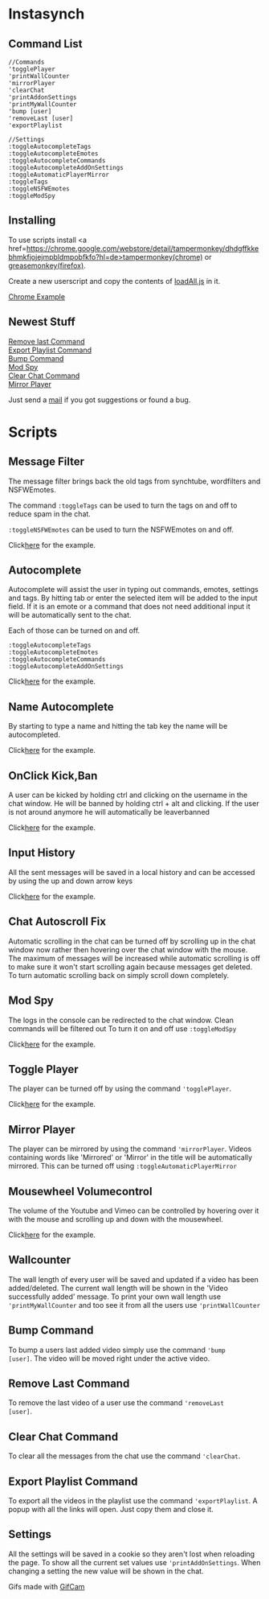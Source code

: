 Instasynch
==========


Command List
------------

<pre>
<code>//Commands
'togglePlayer
'printWallCounter
'mirrorPlayer
'clearChat
'printAddonSettings
'printMyWallCounter
'bump [user]
'removeLast [user]
'exportPlaylist

//Settings
:toggleAutocompleteTags
:toggleAutocompleteEmotes
:toggleAutocompleteCommands
:toggleAutocompleteAddOnSettings
:toggleAutomaticPlayerMirror
:toggleTags
:toggleNSFWEmotes
:toggleModSpy</code>
</pre>


Installing
----------

To use scripts install <a href=https://chrome.google.com/webstore/detail/tampermonkey/dhdgffkkebhmkfjojejmpbldmpobfkfo?hl=de>tampermonkey(chrome)</a> or <a href="https://addons.mozilla.org/de/firefox/addon/greasemonkey/">greasemonkey(firefox)</a>.

Create a new userscript and copy the contents of <a href="https://github.com/Bibbytube/Instasynch/blob/master/loadAll.js">loadAll.js</a> in it.

<a href="/install.gif">Chrome Example</a>

Newest Stuff
------------

<a href="#remove-last-command">Remove last Command</a><br>
<a href="#export-playlist-command">Export Playlist Command</a><br>
<a href="#bump-command">Bump Command</a><br>
<a href="#mod-spy">Mod Spy</a><br>
<a href="#clear-chat-command">Clear Chat Command</a><br>
<a href="#mirror-player">Mirror Player</a><br>

Just send a <a href="mailto:megafaqqq@gmail.com">mail</a> if you got suggestions or found a bug.

Scripts
=======

Message Filter
--------------

The message filter brings back the old tags from synchtube, wordfilters and NSFWEmotes.

The command <code>:toggleTags</code> can be used to turn the tags on and off to reduce spam in the chat.

<code>:toggleNSFWEmotes</code> can be used to turn the NSFWEmotes on and off.

Click<a href="/Chat Additions/Messagefilter/messagefilterexample.gif">here</a> for the example.


Autocomplete
------------

Autocomplete will assist the user in typing out commands, emotes, settings and tags.
By hitting tab or enter the selected item will be added to the input field. 
If it is an emote or a command that does not need additional input it will be automatically sent to the chat.

Each of those can be turned on and off.
<pre>
<code>:toggleAutocompleteTags
:toggleAutocompleteEmotes
:toggleAutocompleteCommands
:toggleAutocompleteAddOnSettings</code>
</pre>

Click<a href="Chat Additions/Autocomplete/autocompleteexample.gif">here</a> for the example.

Name Autocomplete
-----------------

By starting to type a name and hitting the tab key the name will be autocompleted.

Click<a href="Chat Additions/Name Autocomplete/nameautocompleteexample.gif">here</a> for the example.

OnClick Kick,Ban
----------------

A user can be kicked by holding ctrl and clicking on the username in the chat window.
He will be banned by holding ctrl + alt and clicking. If the user is not around anymore he will automatically be leaverbanned

Click<a href="Chat Additions/OnClickKickBan/onclickkickbanexample.gif">here</a> for the example.


Input History
-------------

All the sent messages will be saved in a local history and can be accessed by using the up and down arrow keys

Click<a href="Chat Additions/Input History/inputhistoryexample.gif">here</a> for the example.


Chat Autoscroll Fix
-------------------

Automatic scrolling in the chat can be turned off by scrolling up in the chat window now rather then hovering over the chat window with the mouse.
The maximum of messages will be increased while automatic scrolling is off to make sure it won't start scrolling again because messages get deleted.
To turn automatic scrolling back on simply scroll down completely.


Mod Spy
-------

The logs in the console can be redirected to the chat window. Clean commands will be filtered out
To turn it on and off use <code>:toggleModSpy</code>

Click<a href="Chat Additions/ModSpy/modspyexample.gif">here</a> for the example.


Toggle Player
-------------

The player can be turned off by using the command <code>'togglePlayer</code>.

Click<a href="Player Additions/Toggle Player/toggleplayerexample.gif">here</a> for the example.


Mirror Player
-------------

The player can be mirrored by using the command <code>'mirrorPlayer</code>.
Videos containing words like 'Mirrored' or 'Mirror' in the title will be automatically mirrored.
This can be turned off using <code>:toggleAutomaticPlayerMirror</code>


Mousewheel Volumecontrol
------------------------

The volume of the Youtube and Vimeo can be controlled by hovering over it with the mouse and scrolling up and down with the mousewheel.

Click<a href="Player Additions/Mousewheel Volumecontrol/mousewheelvolumecontrolexample.gif">here</a> for the example.


Wallcounter
-----------

The wall length of every user will be saved and updated if a video has been added/deleted.
The current wall length will be shown in the 'Video successfully added' message.
To print your own wall length use <code>'printMyWallCounter</code> and too see it from all the users use <code>'printWallCounter</code>


Bump Command
------------

To bump a users last added video simply use the command <code>'bump [user]</code>.
The video will be moved right under the active video.


Remove Last Command
------------

To remove the last video of a user use the command <code>'removeLast [user]</code>.

Clear Chat Command
------------

To clear all the messages from the chat use the command <code>'clearChat</code>.

Export Playlist Command
------------

To export all the videos in the playlist use the command <code>'exportPlaylist</code>.
A popup with all the links will open. Just copy them and close it.


Settings
--------

All the settings will be saved in a cookie so they aren't lost when reloading the page.
To show all the current set values use <code>'printAddOnSettings</code>.
When changing a setting the new value will be shown in the chat.




Gifs made with <a href="http://blog.bahraniapps.com/?page_id=21">GifCam</a>

